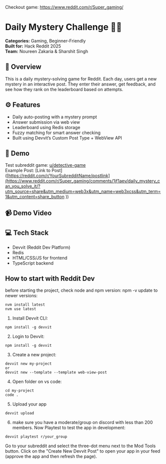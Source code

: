 Checkout game: https://www.reddit.com/r/Super_gaming/
# Daily Mystery Challenge 🕵️‍♂️

**Categories:** Gaming, Beginner-Friendly  
**Built for:** Hack Reddit 2025  
**Team:** Noureen Zakaria & Sharshit Singh

## 🎯 Overview
This is a daily mystery-solving game for Reddit. Each day, users get a new mystery in an interactive post. They enter their answer, get feedback, and see how they rank on the leaderboard based on attempts.

## ⚙️ Features
- Daily auto-posting with a mystery prompt
- Answer submission via web view
- Leaderboard using Redis storage
- Fuzzy matching for smart answer checking
- Built using Devvit’s Custom Post Type + WebView API

## 📍 Demo
Test subreddit game: [u/detective-game](https://www.reddit.com/r/Super_gaming/)  
Example Post: [Link to Post]([https://reddit.com/r/YourSubredditName/postlink](https://www.reddit.com/r/Super_gaming/comments/1jf1aev/daily_mystery_can_you_solve_it/?utm_source=share&utm_medium=web3x&utm_name=web3xcss&utm_term=1&utm_content=share_button ))

## 📹 Demo Video


## 💻 Tech Stack
- Devvit (Reddit Dev Platform)
- Redis
- HTML/CSS/JS for frontend
- TypeScript backend

## How to start with Reddit Dev
before starting the project, check node and npm version: npm -v
update to newer versions:
```
nvm install latest
nvm use latest
```

1. Install Devvit CLI:
```
npm install -g devvit
```

2. Login to Devvit:
```
npm install -g devvit
```

3. Create a new project:
```
devvit new my-project
or
devvit new --template --template web-view-post
```

4. Open folder on vs code:
```
cd my-project
code .
```

5. Upload your app
```
devvit upload
```

6. make sure you have a moderate/group on discord with less than 200 members.
Now Playtest to test the app in development:
```
devvit playtest r/your_group
```

Go to your subreddit and select the three-dot menu next to the Mod Tools button. Click on the "Create New Devvit Post" to open your app in your feed (approve the app and then refresh the page). 
